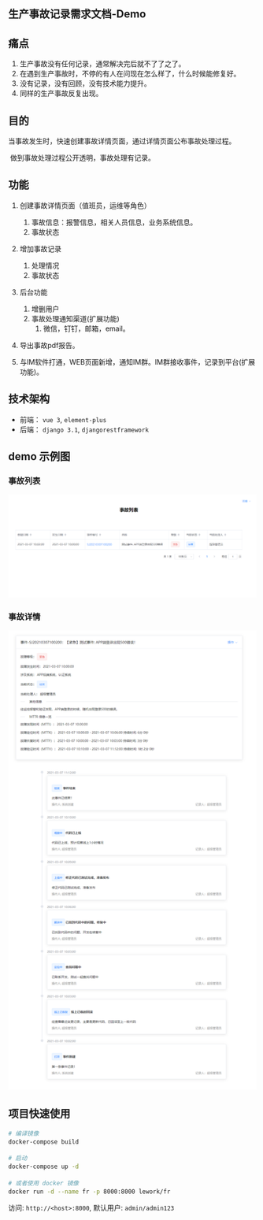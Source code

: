 ## 生产事故记录需求文档-Demo

## 痛点

1. 生产事故没有任何记录，通常解决完后就不了了之了。
2. 在遇到生产事故时，不停的有人在问现在怎么样了，什么时候能修复好。
3. 没有记录，没有回顾，没有技术能力提升。
4. 同样的生产事故反复出现。



## 目的

​	当事故发生时，快速创建事故详情页面，通过详情页面公布事故处理过程。

​	做到事故处理过程公开透明，事故处理有记录。



## 功能

1. 创建事故详情页面（值班员，运维等角色）
   1. 事故信息：报警信息，相关人员信息，业务系统信息。
   2. 事故状态
   
2. 增加事故记录
   1. 处理情况
   2. 事故状态
   
3. 后台功能
   1. 增删用户
   2. 事故处理通知渠道(扩展功能)
      1. 微信，钉钉，邮箱，email。
   
4. 导出事故pdf报告。

5. 与IM软件打通，WEB页面新增，通知IM群。IM群接收事件，记录到平台(扩展功能)。

   

## 技术架构

- 前端： `vue 3`,  `element-plus`
- 后端： `django 3.1`, `djangorestframework`



## demo 示例图

### 事故列表

![event.png](./img/event.png)

### 事故详情
![record](./img/record.png)



## 项目快速使用

```bash
# 编译镜像
docker-compose build

# 启动
docker-compose up -d

# 或者使用 docker 镜像
docker run -d --name fr -p 8000:8000 lework/fr
```

访问: `http://<host>:8000`,  默认用户: `admin/admin123`

  

